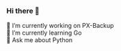 ### Hi there 👋

🔭 I’m currently working on PX-Backup <br>
🌱 I’m currently learning Go <br>
💬 Ask me about Python

<!---
kshithijiyer-px/kshithijiyer-px is a ✨ special ✨ repository because its `README.md` (this file) appears on your GitHub profile.
You can click the Preview link to take a look at your changes.
--->
